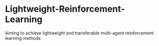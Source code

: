 # Lightweight-Reinforcement-Learning
Aiming to achieve lightweight and transferable multi-agent reinforcement learning methods
